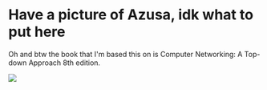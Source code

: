 # Have a picture of Azusa, idk what to put here

Oh and btw the book that I'm based this on is Computer Networking: A Top-down Approach 8th edition.

![](.gitbook/assets/IMG\_20230417\_000719.jpg)
